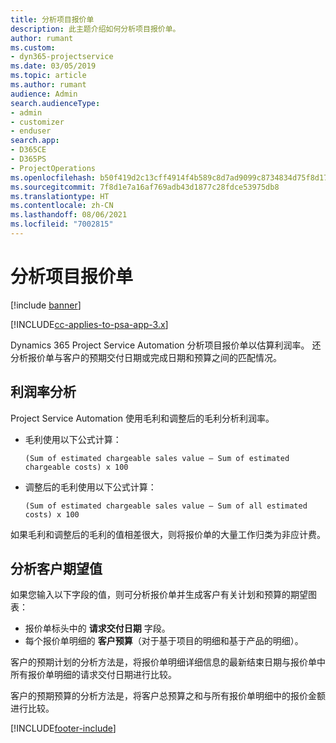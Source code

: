 ```yaml
---
title: 分析项目报价单
description: 此主题介绍如何分析项目报价单。
author: rumant
ms.custom:
- dyn365-projectservice
ms.date: 03/05/2019
ms.topic: article
ms.author: rumant
audience: Admin
search.audienceType:
- admin
- customizer
- enduser
search.app:
- D365CE
- D365PS
- ProjectOperations
ms.openlocfilehash: b50f419d2c13cff4914f4b589c8d7ad9099c8734834d75f8d17104d2db40049b
ms.sourcegitcommit: 7f8d1e7a16af769adb43d1877c28fdce53975db8
ms.translationtype: HT
ms.contentlocale: zh-CN
ms.lasthandoff: 08/06/2021
ms.locfileid: "7002815"
---
```

# <a name="analysis-of-project-quotes"></a>分析项目报价单

[!include [banner](../includes/psa-now-project-operations.md)]

[!INCLUDE[cc-applies-to-psa-app-3.x](../includes/cc-applies-to-psa-app-3x.md)]

Dynamics 365 Project Service Automation 分析项目报价单以估算利润率。 还分析报价单与客户的预期交付日期或完成日期和预算之间的匹配情况。

## <a name="profitability-analysis"></a>利润率分析

Project Service Automation 使用毛利和调整后的毛利分析利润率。

- 毛利使用以下公式计算：

  `
    (Sum of estimated chargeable sales value – Sum of estimated chargeable costs) x 100
  `
- 调整后的毛利使用以下公式计算：

  `
    (Sum of estimated chargeable sales value – Sum of all estimated costs) x 100
  `

如果毛利和调整后的毛利的值相差很大，则将报价单的大量工作归类为非应计费。

## <a name="analysis-of-customer-expectations"></a>分析客户期望值

如果您输入以下字段的值，则可分析报价单并生成客户有关计划和预算的期望图表：

- 报价单标头中的 **请求交付日期** 字段。
- 每个报价单明细的 **客户预算**（对于基于项目的明细和基于产品的明细）。

客户的预期计划的分析方法是，将报价单明细详细信息的最新结束日期与报价单中所有报价单明细的请求交付日期进行比较。

客户的预期预算的分析方法是，将客户总预算之和与所有报价单明细中的报价金额进行比较。


[!INCLUDE[footer-include](../includes/footer-banner.md)]